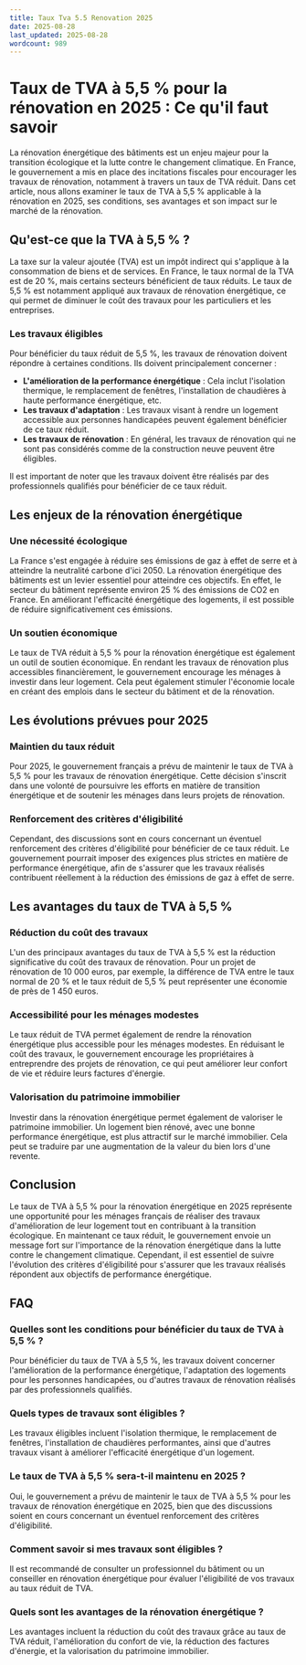 ```yaml
---
title: Taux Tva 5.5 Renovation 2025
date: 2025-08-28
last_updated: 2025-08-28
wordcount: 989
---
```


# Taux de TVA à 5,5 % pour la rénovation en 2025 : Ce qu'il faut savoir

La rénovation énergétique des bâtiments est un enjeu majeur pour la transition écologique et la lutte contre le changement climatique. En France, le gouvernement a mis en place des incitations fiscales pour encourager les travaux de rénovation, notamment à travers un taux de TVA réduit. Dans cet article, nous allons examiner le taux de TVA à 5,5 % applicable à la rénovation en 2025, ses conditions, ses avantages et son impact sur le marché de la rénovation.

## Qu'est-ce que la TVA à 5,5 % ?

La taxe sur la valeur ajoutée (TVA) est un impôt indirect qui s'applique à la consommation de biens et de services. En France, le taux normal de la TVA est de 20 %, mais certains secteurs bénéficient de taux réduits. Le taux de 5,5 % est notamment appliqué aux travaux de rénovation énergétique, ce qui permet de diminuer le coût des travaux pour les particuliers et les entreprises.

### Les travaux éligibles

Pour bénéficier du taux réduit de 5,5 %, les travaux de rénovation doivent répondre à certaines conditions. Ils doivent principalement concerner :

- **L'amélioration de la performance énergétique** : Cela inclut l'isolation thermique, le remplacement de fenêtres, l'installation de chaudières à haute performance énergétique, etc.
- **Les travaux d'adaptation** : Les travaux visant à rendre un logement accessible aux personnes handicapées peuvent également bénéficier de ce taux réduit.
- **Les travaux de rénovation** : En général, les travaux de rénovation qui ne sont pas considérés comme de la construction neuve peuvent être éligibles.

Il est important de noter que les travaux doivent être réalisés par des professionnels qualifiés pour bénéficier de ce taux réduit.

## Les enjeux de la rénovation énergétique

### Une nécessité écologique

La France s'est engagée à réduire ses émissions de gaz à effet de serre et à atteindre la neutralité carbone d'ici 2050. La rénovation énergétique des bâtiments est un levier essentiel pour atteindre ces objectifs. En effet, le secteur du bâtiment représente environ 25 % des émissions de CO2 en France. En améliorant l'efficacité énergétique des logements, il est possible de réduire significativement ces émissions.

### Un soutien économique

Le taux de TVA réduit à 5,5 % pour la rénovation énergétique est également un outil de soutien économique. En rendant les travaux de rénovation plus accessibles financièrement, le gouvernement encourage les ménages à investir dans leur logement. Cela peut également stimuler l'économie locale en créant des emplois dans le secteur du bâtiment et de la rénovation.

## Les évolutions prévues pour 2025

### Maintien du taux réduit

Pour 2025, le gouvernement français a prévu de maintenir le taux de TVA à 5,5 % pour les travaux de rénovation énergétique. Cette décision s'inscrit dans une volonté de poursuivre les efforts en matière de transition énergétique et de soutenir les ménages dans leurs projets de rénovation.

### Renforcement des critères d'éligibilité

Cependant, des discussions sont en cours concernant un éventuel renforcement des critères d'éligibilité pour bénéficier de ce taux réduit. Le gouvernement pourrait imposer des exigences plus strictes en matière de performance énergétique, afin de s'assurer que les travaux réalisés contribuent réellement à la réduction des émissions de gaz à effet de serre.

## Les avantages du taux de TVA à 5,5 %

### Réduction du coût des travaux

L'un des principaux avantages du taux de TVA à 5,5 % est la réduction significative du coût des travaux de rénovation. Pour un projet de rénovation de 10 000 euros, par exemple, la différence de TVA entre le taux normal de 20 % et le taux réduit de 5,5 % peut représenter une économie de près de 1 450 euros.

### Accessibilité pour les ménages modestes

Le taux réduit de TVA permet également de rendre la rénovation énergétique plus accessible pour les ménages modestes. En réduisant le coût des travaux, le gouvernement encourage les propriétaires à entreprendre des projets de rénovation, ce qui peut améliorer leur confort de vie et réduire leurs factures d'énergie.

### Valorisation du patrimoine immobilier

Investir dans la rénovation énergétique permet également de valoriser le patrimoine immobilier. Un logement bien rénové, avec une bonne performance énergétique, est plus attractif sur le marché immobilier. Cela peut se traduire par une augmentation de la valeur du bien lors d'une revente.

## Conclusion

Le taux de TVA à 5,5 % pour la rénovation énergétique en 2025 représente une opportunité pour les ménages français de réaliser des travaux d'amélioration de leur logement tout en contribuant à la transition écologique. En maintenant ce taux réduit, le gouvernement envoie un message fort sur l'importance de la rénovation énergétique dans la lutte contre le changement climatique. Cependant, il est essentiel de suivre l'évolution des critères d'éligibilité pour s'assurer que les travaux réalisés répondent aux objectifs de performance énergétique.

## FAQ

### Quelles sont les conditions pour bénéficier du taux de TVA à 5,5 % ?

Pour bénéficier du taux de TVA à 5,5 %, les travaux doivent concerner l'amélioration de la performance énergétique, l'adaptation des logements pour les personnes handicapées, ou d'autres travaux de rénovation réalisés par des professionnels qualifiés.

### Quels types de travaux sont éligibles ?

Les travaux éligibles incluent l'isolation thermique, le remplacement de fenêtres, l'installation de chaudières performantes, ainsi que d'autres travaux visant à améliorer l'efficacité énergétique d'un logement.

### Le taux de TVA à 5,5 % sera-t-il maintenu en 2025 ?

Oui, le gouvernement a prévu de maintenir le taux de TVA à 5,5 % pour les travaux de rénovation énergétique en 2025, bien que des discussions soient en cours concernant un éventuel renforcement des critères d'éligibilité.

### Comment savoir si mes travaux sont éligibles ?

Il est recommandé de consulter un professionnel du bâtiment ou un conseiller en rénovation énergétique pour évaluer l'éligibilité de vos travaux au taux réduit de TVA.

### Quels sont les avantages de la rénovation énergétique ?

Les avantages incluent la réduction du coût des travaux grâce au taux de TVA réduit, l'amélioration du confort de vie, la réduction des factures d'énergie, et la valorisation du patrimoine immobilier.